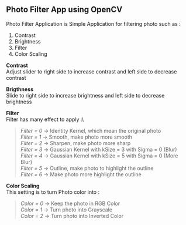 ## Photo Filter App using OpenCV
Photo Filter Application is Simple Application for filtering photo such as :
1. Contrast
2. Brightness
3. Filter
4. Color Scaling  


**Contrast**  
Adjust slider to right side to increase contrast and left side to decrease contrast  


**Brigthness**\
Slide to right side to increase brightness and left side to decrease brightness  


**Filter**  
Filter has many effect to apply :\
> *Filter = 0* -> Identity Kernel, which mean the original photo\
> *Filter = 1* -> Smooth, make photo more smooth\
> *Filter = 2* -> Sharpen, make photo more sharp\
> *Filter = 3* -> Gaussian Kernel with kSize = 3 with Sigma = 0 (Blur)\
> *Filter = 4* -> Gaussian Kernel with kSize = 5 with Sigma = 0 (More Blur)\
> *Filter = 5* -> Outline, make photo to highlight the outline\
> *Filter = 6* -> Make photo more highlight the outline


**Color Scaling**\
This setting is to turn Photo color into :
> *Color = 0* -> Keep the photo in RGB Color\
*Color = 1* -> Turn photo into Grayscale\
*Color = 2* -> Turn photo into Inverted Color


